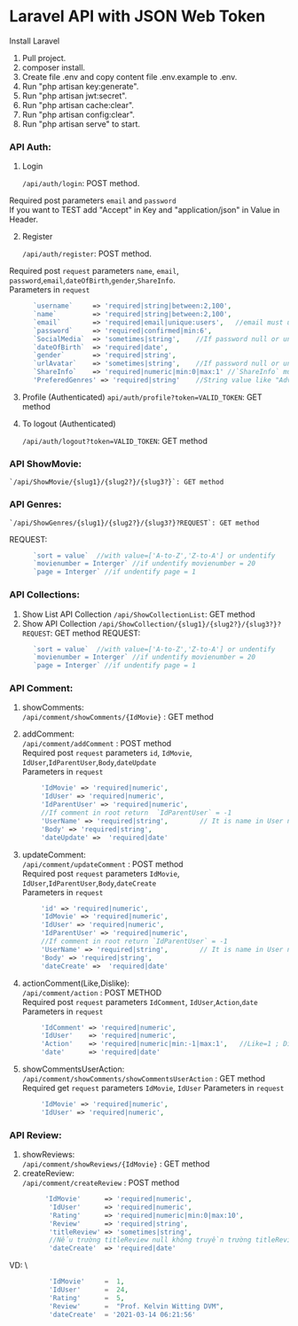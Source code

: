 # Laravel API with JSON Web Token

Install Laravel 
1. Pull project. 
2. composer install. 
3. Create file .env and copy content file .env.example to .env. 
5. Run "php artisan key:generate".  
6. Run "php artisan jwt:secret".
7. Run "php artisan cache:clear".
8. Run "php artisan config:clear".
9. Run "php artisan serve" to start. 

###  API Auth: 

1. Login

    `/api/auth/login`: POST method. 

Required post parameters `email` and `password`  \
If you want to TEST add "Accept" in Key and "application/json" in Value in Header.

2. Register

    `/api/auth/register`: POST method.

Required post `request` parameters `name`, `email`, `password`,`email`,`dateOfBirth`,`gender`,`ShareInfo`. \
Parameters in `request` 
```php
      `username`     => 'required|string|between:2,100', 
      `name`         => 'required|string|between:2,100', 
      `email`        => 'required|email|unique:users',   //email must unique 
      `password`     => 'required|confirmed|min:6', 
      `SocialMedia`  => 'sometimes|string',    //If password null or undefined return value['null'] 
      `dateOfBirth`  => 'required|date', 
      `gender`       => 'required|string', 
      `urlAvatar`    => 'sometimes|string',    //If password null or undefined return value['null'] 
      `ShareInfo`    => 'required|numeric|min:0|max:1' //`ShareInfo` must have value[0,1] 
      'PreferedGenres' => 'required|string'    //String value like "Adventure, Adventure, Comedy"
```
3. Profile (Authenticated)
    `api/auth/profile?token=VALID_TOKEN`: GET method


4. To logout (Authenticated)

    `/api/auth/logout?token=VALID_TOKEN`: GET method

### API ShowMovie: 
    `/api/ShowMovie/{slug1}/{slug2?}/{slug3?}`: GET method

### API Genres:  
    `/api/ShowGenres/{slug1}/{slug2?}/{slug3?}?REQUEST`: GET method 
REQUEST: 
```php 
      `sort = value`  //with value=['A-to-Z','Z-to-A'] or undentify 
      `movienumber = Interger` //if undentify movienumber = 20 
      `page = Interger` //if undentify page = 1   
```      
     

###  API Collections:  
  1. Show List API Collection
  `/api/ShowCollectionList`: GET method 
  2. Show API Collection
  `/api/ShowCollection/{slug1}/{slug2?}/{slug3?}?REQUEST`: GET method 
REQUEST:  
```php
      `sort = value`  //with value=['A-to-Z','Z-to-A'] or undentify 
      `movienumber = Interger` //if undentify movienumber = 20 
      `page = Interger` //if undentify page = 1 
```    
      
###  API Comment: 

1. showComments: \
    `/api/comment/showComments/{IdMovie}` : GET method 

2. addComment: \
    `/api/comment/addComment` : POST method  \
Required post `request` parameters `id`, `IdMovie`, `IdUser`,`IdParentUser`,`Body`,`dateUpdate` \
Parameters in `request` 
```php
        'IdMovie' => 'required|numeric',  
        'IdUser' => 'required|numeric',  
        'IdParentUser' => 'required|numeric',  
        //If comment in root return  `IdParentUser` = -1 
        'UserName' => 'required|string',        // It is name in User not username
        'Body' => 'required|string',  
        'dateUpdate' =>  'required|date'  
```

3. updateComment:  \
    `/api/comment/updateComment` : POST method  \
Required post `request` parameters `IdMovie`, `IdUser`,`IdParentUser`,`Body`,`dateCreate` \
Parameters in `request` 
```php
        'id' => 'required|numeric', 
        'IdMovie' => 'required|numeric', 
        'IdUser' => 'required|numeric', 
        'IdParentUser' => 'required|numeric',  
        //If comment in root return `IdParentUser` = -1
        'UserName' => 'required|string',        // It is name in User not username
        'Body' => 'required|string', 
        'dateCreate' =>  'required|date' 
```

4. actionComment(Like,Dislike): \
    `/api/comment/action` : POST METHOD  \
Required post `request` parameters `IdComment`, `IdUser`,`Action`,`date` \
Parameters in `request`  
```php
        'IdComment' => 'required|numeric',
        'IdUser'    => 'required|numeric',
        'Action'    => 'required|numeric|min:-1|max:1',   //Like=1 ; Dislike=-1 ; Nothing = 0 
        'date'      => 'required|date'
```  

5. showCommentsUserAction: \
    `/api/comment/showComments/showCommentsUserAction` : GET method 
    Required get `request` parameters `IdMovie`, `IdUser`
Parameters in `request` 
```php
        'IdMovie' => 'required|numeric',  
        'IdUser' => 'required|numeric',  
```

###  API Review:
1. showReviews: \
    `/api/comment/showReviews/{IdMovie}` : GET method 
2. createReview: \
    `/api/comment/createReview` : POST method
```php
         'IdMovie'      => 'required|numeric',
          'IdUser'      => 'required|numeric',
          'Rating'      => 'required|numeric|min:0|max:10',
          'Review'      => 'required|string',
          'titleReview' => 'sometimes|string', 
          //Nếu trường titleReview null không truyền trường titleReview vào trong Request
          'dateCreate'  => 'required|date'
```  
VD: \
```php
          'IdMovie'     =  1,
          'IdUser'      =  24,
          'Rating'      =  5,
          'Review'      =  "Prof. Kelvin Witting DVM",
          'dateCreate'  = '2021-03-14 06:21:56'
```  
